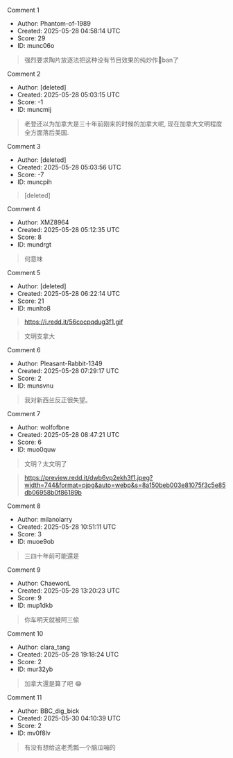 Comment 1

- Author: Phantom-of-1989
- Created: 2025-05-28 04:58:14 UTC
- Score: 29
- ID: munc06o

> 强烈要求陶片放逐法把这种没有节目效果的纯炒作🐶ban了

Comment 2

- Author: [deleted]
- Created: 2025-05-28 05:03:15 UTC
- Score: -1
- ID: muncmij

> 老登还以为加拿大是三十年前刚来的时候的加拿大呢, 现在加拿大文明程度全方面落后美国.

Comment 3

- Author: [deleted]
- Created: 2025-05-28 05:03:56 UTC
- Score: -7
- ID: muncpih

> [deleted]

Comment 4

- Author: XMZ8964
- Created: 2025-05-28 05:12:35 UTC
- Score: 8
- ID: mundrgt

> 何意味

Comment 5

- Author: [deleted]
- Created: 2025-05-28 06:22:14 UTC
- Score: 21
- ID: munlto8

> https://i.redd.it/56cocpqdug3f1.gif

> 文明支拿大

Comment 6

- Author: Pleasant-Rabbit-1349
- Created: 2025-05-28 07:29:17 UTC
- Score: 2
- ID: munsvnu

> 我对新西兰反正很失望。

Comment 7

- Author: wolfofbne
- Created: 2025-05-28 08:47:21 UTC
- Score: 6
- ID: muo0quw

> 文明？太文明了

> https://preview.redd.it/dwb6vp2ekh3f1.jpeg?width=744&format=pjpg&auto=webp&s=8a150beb003e81075f3c5e85db06958b0f86189b

Comment 8

- Author: milanolarry
- Created: 2025-05-28 10:51:11 UTC
- Score: 3
- ID: muoe9ob

> 三四十年前可能還是

Comment 9

- Author: ChaewonL
- Created: 2025-05-28 13:20:23 UTC
- Score: 9
- ID: mup1dkb

> 你车明天就被阿三偷

Comment 10

- Author: clara_tang
- Created: 2025-05-28 19:18:24 UTC
- Score: 2
- ID: mur32yb

> 加拿大還是算了吧 😂

Comment 11

- Author: BBC_dig_bick
- Created: 2025-05-30 04:10:39 UTC
- Score: 2
- ID: mv0f8lv

> 有没有想给这老秃瓢一个脑瓜嘣的

